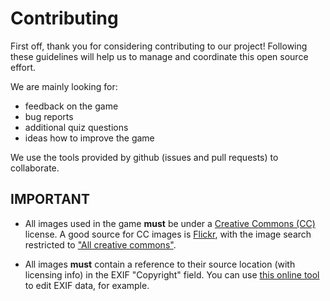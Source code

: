 # Contributing

First off, thank you for considering contributing to our project!
Following these guidelines will help us to manage and coordinate this open source effort.

We are mainly looking for:

- feedback on the game
- bug reports
- additional quiz questions
- ideas how to improve the game

We use the tools provided by github (issues and pull requests) to collaborate.

## IMPORTANT

- All images used in the game **must** be under a [Creative Commons (CC)](https://creativecommons.org/) license. A good source for CC images is [Flickr](https://www.flickr.com/), with the image search restricted to ["All creative commons"](https://www.flickr.com/search/?license=2%2C3%2C4%2C5%2C6%2C9).

- All images **must** contain a reference to their source location (with licensing info) in the EXIF "Copyright" field. You can use [this online tool](https://www.thexifer.net/) to edit EXIF data, for example.


